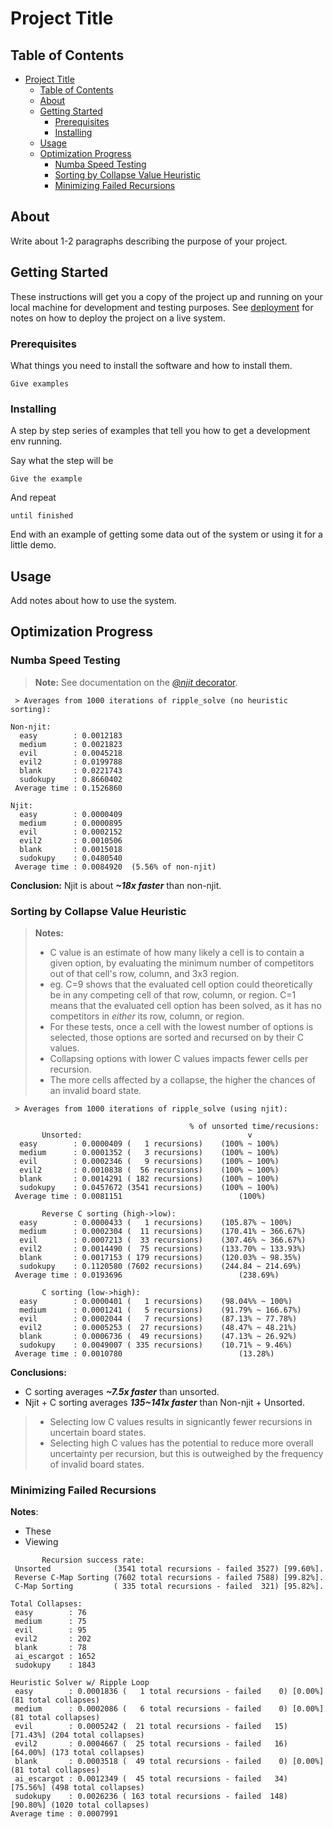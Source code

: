 # Project Title

## Table of Contents

- [Project Title](#project-title)
  - [Table of Contents](#table-of-contents)
  - [About ](#about-)
  - [Getting Started ](#getting-started-)
    - [Prerequisites](#prerequisites)
    - [Installing](#installing)
  - [Usage ](#usage-)
  - [Optimization Progress ](#optimization-progress-)
    - [Numba Speed Testing](#numba-speed-testing)
    - [Sorting by Collapse Value Heuristic](#sorting-by-collapse-value-heuristic)
    - [Minimizing Failed Recursions](#minimizing-failed-recursions)

## About <a name = "about"></a>

Write about 1-2 paragraphs describing the purpose of your project.

## Getting Started <a name = "getting_started"></a>

These instructions will get you a copy of the project up and running on your local machine for development and testing purposes. See [deployment](#deployment) for notes on how to deploy the project on a live system.

### Prerequisites

What things you need to install the software and how to install them.

```
Give examples
```

### Installing

A step by step series of examples that tell you how to get a development env running.

Say what the step will be

```
Give the example
```

And repeat

```
until finished
```

End with an example of getting some data out of the system or using it for a little demo.

## Usage <a name = "usage"></a>

Add notes about how to use the system.

## Optimization Progress <a name = "testing"></a>


### Numba Speed Testing  
> **Note:** See documentation on the [*@njit* decorator](https://numba.pydata.org/numba-doc/latest/user/5minguide.html#what-is-nopython-mode).
```
 > Averages from 1000 iterations of ripple_solve (no heuristic sorting):

Non-njit:
  easy        : 0.0012183
  medium      : 0.0021823
  evil        : 0.0045218
  evil2       : 0.0199788
  blank       : 0.0221743
  sudokupy    : 0.8660402
 Average time : 0.1526860

Njit:
  easy        : 0.0000409
  medium      : 0.0000895
  evil        : 0.0002152
  evil2       : 0.0010506
  blank       : 0.0015018
  sudokupy    : 0.0480540
 Average time : 0.0084920  (5.56% of non-njit)
```
**Conclusion:** Njit is about ***~18x faster*** than non-njit.
           

### Sorting by Collapse Value Heuristic

> **Notes:**  
> - C value is an estimate of how many likely a cell is to contain a given option, by evaluating the minimum number of competitors out of that cell's row, column, and 3x3 region.  
> - eg. C=9 shows that the evaluated cell option could theoretically be in any competing cell of that row, column, or region. C=1 means that the evaluated cell option has been solved, as it has no competitors in *either* its row, column, or region.
> - For these tests, once a cell with the lowest number of options is selected, those options are sorted and recursed on by their C values.
> - Collapsing options with lower C values impacts fewer cells per recursion. 
> - The more cells affected by a collapse, the higher the chances of an invalid board state.  

```
 > Averages from 1000 iterations of ripple_solve (using njit):

                                        % of unsorted time/recusions:
       Unsorted:                                     v
  easy        : 0.0000409 (   1 recursions)    (100% ~ 100%)
  medium      : 0.0001352 (   3 recursions)    (100% ~ 100%)
  evil        : 0.0002346 (   9 recursions)    (100% ~ 100%)
  evil2       : 0.0010838 (  56 recursions)    (100% ~ 100%)
  blank       : 0.0014291 ( 182 recursions)    (100% ~ 100%)
  sudokupy    : 0.0457672 (3541 recursions)    (100% ~ 100%)
 Average time : 0.0081151                          (100%)

       Reverse C sorting (high->low):
  easy        : 0.0000433 (   1 recursions)    (105.87% ~ 100%)
  medium      : 0.0002304 (  11 recursions)    (170.41% ~ 366.67%)
  evil        : 0.0007213 (  33 recursions)    (307.46% ~ 366.67%)
  evil2       : 0.0014490 (  75 recursions)    (133.70% ~ 133.93%)
  blank       : 0.0017153 ( 179 recursions)    (120.03% ~ 98.35%)
  sudokupy    : 0.1120580 (7602 recursions)    (244.84 ~ 214.69%)
 Average time : 0.0193696                          (238.69%)   

       C sorting (low->high):
  easy        : 0.0000401 (   1 recursions)    (98.04%% ~ 100%)
  medium      : 0.0001241 (   5 recursions)    (91.79% ~ 166.67%)
  evil        : 0.0002044 (   7 recursions)    (87.13% ~ 77.78%)
  evil2       : 0.0005253 (  27 recursions)    (48.47% ~ 48.21%)
  blank       : 0.0006736 (  49 recursions)    (47.13% ~ 26.92%)
  sudokupy    : 0.0049007 ( 335 recursions)    (10.71% ~ 9.46%)
 Average time : 0.0010780                          (13.28%)
```

**Conclusions:**
- C sorting averages ***~7.5x faster*** than unsorted.
- Njit + C sorting averages ***135~141x faster*** than Non-njit + Unsorted.
> - Selecting low C values results in signicantly fewer recursions in uncertain board states.
> - Selecting high C values has the potential to reduce more overall uncertainty per recursion, but this is outweighed by the frequency of invalid board states.


### Minimizing Failed Recursions
**Notes**:
- These 
- Viewing 
```
       Recursion success rate:
 Unsorted              (3541 total recursions - failed 3527) [99.60%].
 Reverse C-Map Sorting (7602 total recursions - failed 7588) [99.82%].
 C-Map Sorting         ( 335 total recursions - failed  321) [95.82%].
```



```
Total Collapses:
 easy        : 76
 medium      : 75
 evil        : 95
 evil2       : 202
 blank       : 78
 ai_escargot : 1652
 sudokupy    : 1843
```

```
Heuristic Solver w/ Ripple Loop
 easy        : 0.0001836 (   1 total recursions - failed    0) [0.00%] (81 total collapses)
 medium      : 0.0002086 (   6 total recursions - failed    0) [0.00%] (81 total collapses)
 evil        : 0.0005242 (  21 total recursions - failed   15) [71.43%] (204 total collapses)
 evil2       : 0.0004667 (  25 total recursions - failed   16) [64.00%] (173 total collapses)
 blank       : 0.0003518 (  49 total recursions - failed    0) [0.00%] (81 total collapses)
 ai_escargot : 0.0012349 (  45 total recursions - failed   34) [75.56%] (498 total collapses)
 sudokupy    : 0.0026236 ( 163 total recursions - failed  148) [90.80%] (1020 total collapses)
Average time : 0.0007991
```